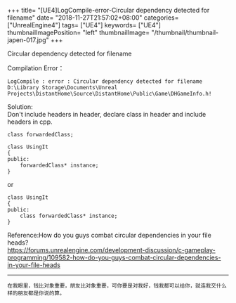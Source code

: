 +++
title= "[UE4]LogCompile-error-Circular dependency detected for filename"
date= "2018-11-27T21:57:02+08:00"
categories= ["UnrealEngine4"]
tags= ["UE4"]
keywords= ["UE4"]
thumbnailImagePosition= "left"
thumbnailImage= "/thumbnail/thumbnail-japen-017.jpg"
+++

Circular dependency detected for filename

<!--more-->

Compilation Error：

    LogCompile : error : Circular dependency detected for filename D:\Library Storage\Documents\Unreal Projects\DistantHome\Source\DistantHome\Public\Game\DHGameInfo.h!
    
Solution:  
Don't include headers in header, declare class in header and include headers in cpp.

    class forwardedClass;

    class UsingIt
    {
    public:
        forwardedClass* instance;
    }

or
    
    class UsingIt
    {
    public:
        class forwardedClass* instance;
    }
    
Reference:How do you guys combat circular dependencies in your file heads?  
https://forums.unrealengine.com/development-discussion/c-gameplay-programming/109582-how-do-you-guys-combat-circular-dependencies-in-your-file-heads

***
`在我眼里，钱比对象重要，朋友比对象重要，可你要是对我好，钱我都可以给你，就连我交什么样的朋友都是你说的算。`